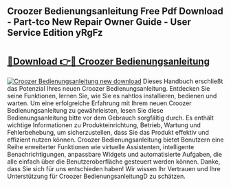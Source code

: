 ## Croozer Bedienungsanleitung Free Pdf Download - Part-tco New Repair Owner Guide - User Service Edition yRgFz

# <h2><a href="http://df2h4e.blite.top/?on=Croozer+Bedienungsanleitung">🔗Download 👉🔴 Croozer Bedienungsanleitung</a></h2>

[![Croozer Bedienungsanleitung new download](https://i.imgur.com/lujVjoI.png)](http://df2h4e.blite.top/?on=Croozer+Bedienungsanleitung)
Dieses Handbuch erschließt das Potenzial Ihres neuen Croozer Bedienungsanleitung. Entdecken Sie seine Funktionen, lernen Sie, wie Sie es nahtlos installieren, bedienen und warten. Um eine erfolgreiche Erfahrung mit Ihrem neuen Croozer Bedienungsanleitung zu gewährleisten, lesen Sie diese Bedienungsanleitung bitte vor dem Gebrauch sorgfältig durch. Es enthält wichtige Informationen zu Produkteinrichtung, Betrieb, Wartung und Fehlerbehebung, um sicherzustellen, dass Sie das Produkt effektiv und effizient nutzen können. Croozer Bedienungsanleitung bietet Benutzern eine Reihe erweiterter Funktionen wie virtuelle Assistenten, intelligente Benachrichtigungen, anpassbare Widgets und automatisierte Aufgaben, die alle einfach über die Benutzeroberfläche gesteuert werden können. Danke, dass Sie sich für uns entschieden haben! Wir wissen Ihr Vertrauen und Ihre Unterstützung für Croozer BedienungsanleitungD zu schätzen.

